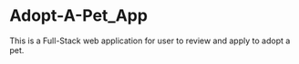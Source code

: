 # Adopt-A-Pet_App
 This is a Full-Stack web application for user to review and apply to adopt a pet.
